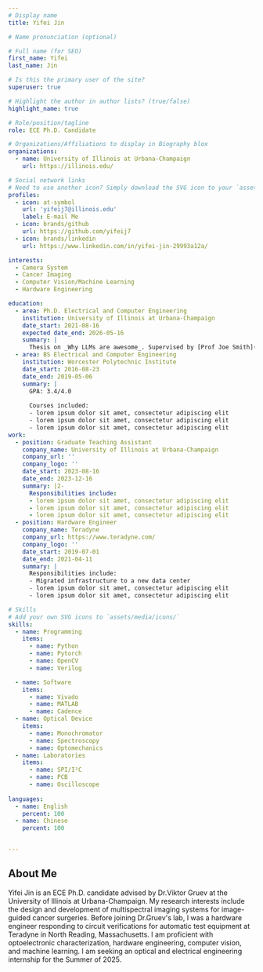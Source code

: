```yaml
---
# Display name
title: Yifei Jin

# Name pronunciation (optional)

# Full name (for SEO)
first_name: Yifei
last_name: Jin

# Is this the primary user of the site?
superuser: true

# Highlight the author in author lists? (true/false)
highlight_name: true

# Role/position/tagline
role: ECE Ph.D. Candidate

# Organizations/Affiliations to display in Biography blox
organizations:
  - name: University of Illinois at Urbana-Champaign
    url: https://illinois.edu/

# Social network links
# Need to use another icon? Simply download the SVG icon to your `assets/media/icons/` folder.
profiles:
  - icon: at-symbol
    url: 'yifeij7@illinois.edu'
    label: E-mail Me
  - icon: brands/github
    url: https://github.com/yifeij7
  - icon: brands/linkedin
    url: https://www.linkedin.com/in/yifei-jin-29993a12a/

interests:
  - Camera System
  - Cancer Imaging
  - Computer Vision/Machine Learning
  - Hardware Engineering

education:
  - area: Ph.D. Electrical and Computer Engineering
    institution: University of Illinois at Urbana-Champaign
    date_start: 2021-08-16
    expected date_end: 2026-05-16
    summary: |
      Thesis on _Why LLMs are awesome_. Supervised by [Prof Joe Smith](https://example.com). Presented at 5 IEEE conferences with the contributions being published in 2 Springer journals.
  - area: BS Electrical and Computer Engineering
    institution: Worcester Polytechnic Institute
    date_start: 2016-08-23
    date_end: 2019-05-06
    summary: |
      GPA: 3.4/4.0
      
      Courses included:
      - lorem ipsum dolor sit amet, consectetur adipiscing elit
      - lorem ipsum dolor sit amet, consectetur adipiscing elit
      - lorem ipsum dolor sit amet, consectetur adipiscing elit
work:
  - position: Graduate Teaching Assistant
    company_name: University of Illinois at Urbana-Champaign
    company_url: ''
    company_logo: ''
    date_start: 2023-08-16
    date_end: 2023-12-16
    summary: |2-
      Responsibilities include:
      - lorem ipsum dolor sit amet, consectetur adipiscing elit
      - lorem ipsum dolor sit amet, consectetur adipiscing elit
      - lorem ipsum dolor sit amet, consectetur adipiscing elit
  - position: Hardware Engineer
    company_name: Teradyne
    company_url: https://www.teradyne.com/
    company_logo: ''
    date_start: 2019-07-01
    date_end: 2021-04-11
    summary: |
      Responsibilities include:
      - Migrated infrastructure to a new data center
      - lorem ipsum dolor sit amet, consectetur adipiscing elit
      - lorem ipsum dolor sit amet, consectetur adipiscing elit

# Skills
# Add your own SVG icons to `assets/media/icons/`
skills:
  - name: Programming
    items:
      - name: Python
      - name: Pytorch
      - name: OpenCV
      - name: Verilog

  - name: Software
    items:
      - name: Vivado
      - name: MATLAB
      - name: Cadence 
  - name: Optical Device 
    items:
      - name: Monochromator
      - name: Spectroscopy
      - name: Optomechanics  
  - name: Laboratories
    items:
      - name: SPI/I²C
      - name: PCB
      - name: Oscilloscope  
    
languages:
  - name: English
    percent: 100
  - name: Chinese
    percent: 100


---
```


## About Me
Yifei Jin is an ECE Ph.D. candidate advised by Dr.Viktor Gruev at the University of Illinois at Urbana-Champaign. My research interests include the design and development of multispectral imaging systems for image-guided cancer surgeries. Before joining Dr.Gruev's lab, I was a hardware engineer responding to circuit verifications for automatic test equipment at Teradyne in North Reading, Massachusetts. I am proficient with optoelectronic characterization, hardware engineering, computer vision, and machine learning. I am seeking an optical and electrical engineering internship for the Summer of 2025.